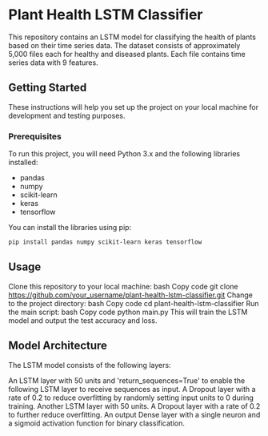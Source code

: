 # Plant Health LSTM Classifier

This repository contains an LSTM model for classifying the health of plants based on their time series data. The dataset consists of approximately 5,000 files each for healthy and diseased plants. Each file contains time series data with 9 features.

## Getting Started

These instructions will help you set up the project on your local machine for development and testing purposes.

### Prerequisites

To run this project, you will need Python 3.x and the following libraries installed:

- pandas
- numpy
- scikit-learn
- keras
- tensorflow

You can install the libraries using pip:

```bash
pip install pandas numpy scikit-learn keras tensorflow
```

## Usage
Clone this repository to your local machine:
bash
Copy code
git clone https://github.com/your_username/plant-health-lstm-classifier.git
Change to the project directory:
bash
Copy code
cd plant-health-lstm-classifier
Run the main script:
bash
Copy code
python main.py
This will train the LSTM model and output the test accuracy and loss.

## Model Architecture
The LSTM model consists of the following layers:

An LSTM layer with 50 units and 'return_sequences=True' to enable the following LSTM layer to receive sequences as input.
A Dropout layer with a rate of 0.2 to reduce overfitting by randomly setting input units to 0 during training.
Another LSTM layer with 50 units.
A Dropout layer with a rate of 0.2 to further reduce overfitting.
An output Dense layer with a single neuron and a sigmoid activation function for binary classification.
